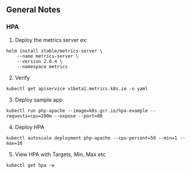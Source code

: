 ## General Notes

### HPA
1. Deploy the metrics server ex:
```
helm install stable/metrics-server \
    --name metrics-server \
    --version 2.0.4 \
    --namespace metrics
```

2. Verify
```
kubectl get apiservice v1beta1.metrics.k8s.io -o yaml
```

3. Deploy sample app
```
kubectl run php-apache --image=k8s.gcr.io/hpa-example --requests=cpu=200m --expose --port=80
```

4. Deploy HPA
```
kubectl autoscale deployment php-apache --cpu-percent=50 --min=1 --max=10
```

5. View HPA with Targets, Min, Max etc
```
kubectl get hpa -w
```

